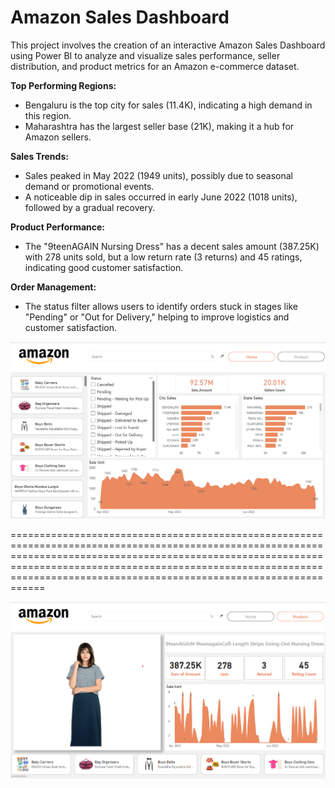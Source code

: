 # Amazon Sales Dashboard

This project involves the creation of an interactive Amazon Sales Dashboard using Power BI to analyze and visualize sales performance, seller distribution, and product metrics for an Amazon e-commerce dataset.


**Top Performing Regions:**
- Bengaluru is the top city for sales (11.4K), indicating a high demand in this region.
- Maharashtra has the largest seller base (21K), making it a hub for Amazon sellers.

**Sales Trends:**
- Sales peaked in May 2022 (1949 units), possibly due to seasonal demand or promotional events.
- A noticeable dip in sales occurred in early June 2022 (1018 units), followed by a gradual recovery.

**Product Performance:**
- The "9teenAGAIN Nursing Dress" has a decent sales amount (387.25K) with 278 units sold, but a low return rate (3 returns) and 45 ratings, indicating good customer satisfaction.

**Order Management:**
- The status filter allows users to identify orders stuck in stages like "Pending" or "Out for Delivery," helping to improve logistics and customer satisfaction.


![alt text](Dashboard-View/Home_Page.png)

====================================================================================================================================================================================================================================================================================

![alt text](Dashboard-View/Product_Page.png)
